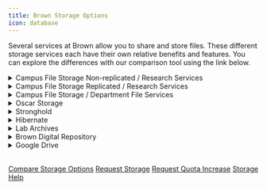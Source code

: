 ```yaml
---
title: Brown Storage Options
icon: database
---
```


Several services at Brown allow you to share and store files. These different 
storage services each have their own relative benefits and features. You can 
explore the differences with our comparison tool using the link below.

<details>
    <summary>Campus File Storage Non-replicated / Research Services</summary>
    <p>
        File Services for Research provides Brown University research departments 
        with a location in which files can be stored, backed up, and shared with members 
        of the Brown community using Brown ID’s and groups. Space is allocated to each 
        research lab or PI with an ITHelp request, and security groups are required to define 
        access to the data. The data is protected locally via snapshots but doesn’t have 
        geo-redundancy (secondary copy).
    </p>
    <ul>
        <li>
            Best for: Brown faculty and staff researchers looking to store, share and 
            protect research data.
        </li>
        <li>
            Accessibility: The data is accessible on Brown's campus networks (including 
            VPN and wireless). Also accessible directly from High Performance Computing 
            Cluster (Oscar).
        </li>
        <li>
            Sharing: The data can be shared with both Brown and non-Brown collaborators 
            via Globus.
        </li>
        <li>Limitations: No geo-redundancy (secondary copy)</li>
        <li>Rate: $50/TB/Year when storing above free/grant allocations</li>
    </ul>
</details>

<details>
    <summary>Campus File Storage Replicated / Research Services</summary>
    <p>
        File Services for Research provides Brown University research departments 
        with a location in which files can be stored, backed up, and shared with 
        members of the Brown community using Brown ID’s and groups. Space is allocated 
        to each research lab or PI with an ITHelp request, and security groups are 
        required to define access to the data. The data is replicated daily to our 
        disaster recovery site for True geo-redundant data protection. The data is
        accessible on Brown's campus networks (including VPN and wireless).
    </p>
    <ul>
        <li>
            Best for: Brown faculty and staff researchers looking to store, share and
            protect research data.
        </li>
        <li>
            Accessibility: The data is accessible on Brown's campus networks (including 
            VPN and wireless). Also accessible directly from the High Performance Computing 
            Cluster (Oscar).
        </li>
        <li>
            Sharing: The data can be shared with both Brown and non-Brown collaborators 
            via Globus.
        </li>
        <li>Rate: $100/TB/Year when storing above free/grant allocations</li>
    </ul>
</details>

<details>
    <summary>Campus File Storage / Department File Services</summary>
    <p>
        Departmental File Services provides University departments with a location in which 
        files can be stored, backed up, and shared across the department. The service can be 
        accessed by mapping the drive on your computer (
        <a href="https://ithelp.brown.edu/kb/articles/38-connect-to-departmental-file-services-on-windows">Windows Explorer</a>
        on PC or <a href="https://ithelp.brown.edu/kb/articles/3-connect-to-department-file-services-with-mac-osx">Finder</a> 
        on a Mac), or by visiting <a href="http://webfiles.brown.edu/">webfiles.brown.edu</a> 
        in a web browser. (For researchers, please check out "Campus File Storage 
        replicated/non-replicated / Research services " section)
    </p>
    <ul>
        <li>
            Best for: Backing up and sharing official department documents, ensuring longevity
            of documents after file authors leave Brown.
        </li>
        <li>
            Limitations: Can only be accessed on the Brown network or with VPN. Not as easy to 
            access as consumer services (no app, web access is a bit clunky). Sharing is not 
            easy: no sharing with people outside of Brown, no sharing with people who don't
            have access to the department folders. 
        </li>
        <li>
            More info: <a href="https://ithelp.brown.edu/kb/37-department-file-services">Documentation</a>
        </li>
    </ul>
    
</details>

<details>
    <summary>Oscar Storage</summary>
    <p>
        Oscar storage, also known as Computational Data Storage, is a high-performance 
        data storage system which is accessible from any computer connected to Brown's 
        campus network, or from outside the network via ssh. What sets this option apart 
        from the others is that it is directly connected to Brown’s primary supercomputer, 
        “Oscar”, making computation easier. If you don’t intend to compute your data with 
        Brown’s supercomputer, you may consider using Campus File Storage instead. You could 
        also use Oscar storage for computing and then move your results to Campus File Storage 
        for greater accessibility, reliability, and protection.
    </p>
    <ul>
        <li>Synonyms: Oscar Data, HPC Storage, GPFS (historically)</li>
        <li>
            Best for: High performance storage of research data, perform computation on 
            your data using Brown’s supercomputer
        </li>
        <li>Limitations: Not accessible on all campus networks.</li>
        <li>Rate: $100/TB/Year when storing above free/grant allocations</li>
        <li>
            More info: 
            <a href="https://ccv.brown.edu/services/computing#high-performance-computing-(oscar)">Documentation</a> | 
            <a href="https://brown.co1.qualtrics.com/jfe/form/SV_0GtBE8kWJpmeG4B">Request these services</a>
        </li>
    </ul>
</details>

<details>
    <summary>Stronghold</summary>
    <p>
        <a href="https://it.brown.edu/services/stronghold-research-environment-data-compliance">Stronghold</a> 
        is a secure computing and storage environment that enables Brown researchers to analyze sensitive data 
        while complying with regulatory or contractual requirements.
    </p>
    <ul>
        <li>Best for: Storing data with data usage agreements, FISMA, etc.</li>
        <li>Rate: $100/TB/Year when storing above free/grant allocations</li>
        <li>More info: <a href="https://www.brown.edu/cis/forms/Stronghold/shold.php">Request this service</a></li>
    </ul>
</details>

<details>
    <summary>Hibernate</summary>
    <p>
        <a href="https://docs.ccv.brown.edu/hibernate/">Hibernate</a> is a secure, reliable,
        research data archive solution. Hibernate is a Brown OIT archival service for the 
        research community to migrate inactive data off active Network-attached storage (NAS)
        platforms onto a lower cost, long-term retention environment.
    </p>
    <ul>
        <li>
            Hibernate leverages <a href="https://docs.ccv.brown.edu/starfish/">StarFish</a> 
            an application that provides a metadata and rules-based 
            management framework for large file systems. StarFish makes storage tiering easy: 
            moving data, reporting, zones.
        </li>
    </ul>
</details>

<details>
    <summary>Lab Archives</summary>
    <p>
        LabArchives is a cloud-based electronic lab notebook that can be used by researchers, 
        instructors, and students for input and organization of laboratory data, information 
        sharing, and collaboration, and for saving historical versions of files. It is appropriate 
        for use in a wide variety of laboratories, including biological sciences, chemistry and 
        physical sciences, and engineering, among others.
    </p>
    <p>
        LabArchives at Brown provides unlimited storage space. The current size limit per file is 4GB.
    </p>
    <p>
        LabArchives at Brown is not approved for storing files containing Personally Identifiable 
        Information (PII), Protected Health Information (PHI), or Brown Restricted Information.
    </p>
    <ul>
        <li>More info: <a href="https://library.brown.edu/info/labarchives/">Documentation</a></li>
    </ul>
</details>

<details>
    <summary>Brown Digital Repository</summary>
    <p>
        The Brown Digital Repository (BDR) is a place to gather, index, store, preserve, and make 
        available digital assets produced via the scholarly, instructional, research, and administrative 
        activities at Brown.
    </p>
    <p>The Brown University Library maintains the repository as a service to the Brown community; it provides:</p>
    <ul>
        <li>A searchable index of digital objects shared by the Brown community.</li>
        <li>Permanent, secure storage for personal and departmental digital objects.</li>
        <li>Off-site backups of digital content.</li>
        <li>Tools for sharing and publishing digital content.</li>
        <li>Data curation, format migration, and preservation services.</li>
    </ul>
    <p>
        Faculty and researchers interested in using the Brown Digital Repository as a platform for 
        programmatic data management, storage, and publication should contact the Library (bdr@brown.edu) 
        for information about opportunities for research consulting and project development support.
    </p>
    <ul>
        <li>More info: <a href="https://repository.library.brown.edu/studio/about/">Documentation</a></li>
    </ul>
</details>

<details>
    <summary>Google Drive</summary>
    <p>
        Google Drive gives you space to store and share documents. The native Google document 
        formats allow for real-time collaboration and file history. You can also store unconverted files 
        of various types in your Google Drive. It's easy to share files with members of the Brown community 
        (including Google Groups) and non-Brown Google accounts; files can be shared with view-only, comment, 
        or edit access. Google also has a really nice feature where you can scan in handwritten documents and 
        have them converted to text. You can access files on the web, through a mobile app, or by installing 
        Google Drive on your computer (which makes it act like a folder on your computer).
    </p>
    <ul>
        <li>
            Best for: Collaboration in native Google files, easy access from anywhere, small amount of total
            storage, sharing with Google Groups.
        </li>
        <li>
            Limitations: Data transfer speeds may be very limited, Globus can provide high bandwidth data transfers.
        </li>
        <li>
            More info: <a href="https://ithelp.brown.edu/kb/48-google-drive">Documentation</a>
            | <a href="https://storage.googleapis.com/gfw-touched-accounts-pdfs/google-cloud-security-and-compliance-whitepaper.pdf">Security</a>
        </li>
    </ul>
</details>
<br/>
<p>
    <a href="/storage" class="button is-link">Compare Storage Options</a>
    <a href="https://brown.atlassian.net/servicedesk/customer/portal/16/group/55/create/218" class="button is-link">Request Storage</a>
    <a href="https://brown.atlassian.net/servicedesk/customer/portal/16/group/55/create/219" class="button is-link">Request Quota Increase</a>
    <a href="https://brown.atlassian.net/servicedesk/customer/portal/16/group/55/create/217" class="button is-link">Storage Help</a>
</p>
